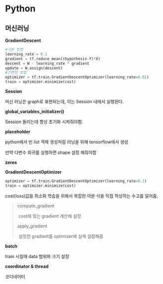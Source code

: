# **Python**

## **머신러닝**

**GradientDescent**

```python
#기본 방법
learning_rate = 0.1
gradient = tf.reduce_mean((hypothesis-Y)*X)
descent = W - learning_rate * gradient
update = W.assign(descent)
#간편한 방법
optimizer = tf.train.GradientDescentOptimizer(learning_rate=0.01)
train = optimizer.minimize(cost)
```

**Session**

머신 러닝은 graph로 표현되는데, 이는 Session 내에서 실행된다. 

**global_variables_initializer()**

Session 돌리는데 항상 초기화 시켜줘야함.

 **placeholder**

python에서 빈 list 객체 생성처럼 러닝을 위해 tensorflow에서 생성

만약 다변수 회귀를 실행하면 shape 설정 해줘야함

**zeros**

**GradientDescentOptimizer**

```python
optimizer = tf.train.GradientDescentOptimizer(learning_rate=0.1)
train = optimizer.minimize(cost)
```

cost(loss)값을 최소화 학습을 위해서 복잡한 미분 식을 직접 작성하는 수고를 덜어줌.

>  compute_gradient
>
> ​	cost에 맞는 gradient 계산해 설정
>
> apply_gradient
>
> ​	설정한 gradient를 optimizer에 실제 설정해줌

**batch**

train 시킬때 data 범위와 크기 설정

**coordinator & thread**

코디네이터